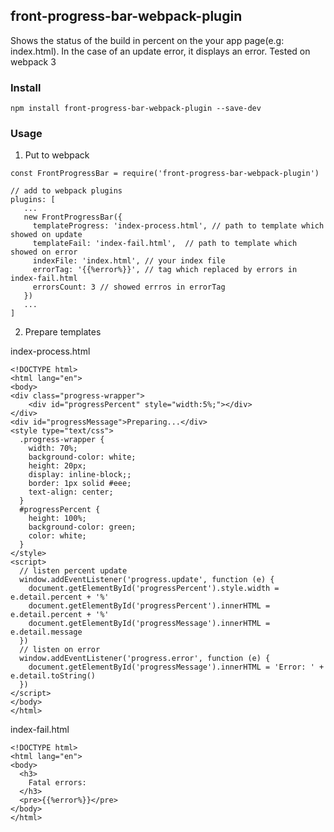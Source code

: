 ## front-progress-bar-webpack-plugin
Shows the status of the build in percent on the your app page(e.g: index.html). In the case of an update error, it displays an error.
Tested on webpack 3

### Install
```
npm install front-progress-bar-webpack-plugin --save-dev
```

### Usage

1. Put to webpack
```
const FrontProgressBar = require('front-progress-bar-webpack-plugin')

// add to webpack plugins
plugins: [
   ...
   new FrontProgressBar({
     templateProgress: 'index-process.html', // path to template which showed on update
     templateFail: 'index-fail.html',  // path to template which showed on error
     indexFile: 'index.html', // your index file
     errorTag: '{{%error%}}', // tag which replaced by errors in index-fail.html
     errorsCount: 3 // showed errros in errorTag
   })
   ...
]
```

2. Prepare templates

index-process.html

```
<!DOCTYPE html>
<html lang="en">
<body>
<div class="progress-wrapper">
    <div id="progressPercent" style="width:5%;"></div>
</div>
<div id="progressMessage">Preparing...</div>
<style type="text/css">
  .progress-wrapper {
    width: 70%;
    background-color: white;
    height: 20px;
    display: inline-block;;
    border: 1px solid #eee;
    text-align: center;
  }
  #progressPercent {
    height: 100%;
    background-color: green;
    color: white;
  }
</style>
<script>
  // listen percent update
  window.addEventListener('progress.update', function (e) {
    document.getElementById('progressPercent').style.width = e.detail.percent + '%'
    document.getElementById('progressPercent').innerHTML = e.detail.percent + '%'
    document.getElementById('progressMessage').innerHTML = e.detail.message
  })
  // listen on error
  window.addEventListener('progress.error', function (e) {
    document.getElementById('progressMessage').innerHTML = 'Error: ' + e.detail.toString()
  })
</script>
</body>
</html>

```

index-fail.html

```
<!DOCTYPE html>
<html lang="en">
<body>
  <h3>
    Fatal errors:
  </h3>
  <pre>{{%error%}}</pre>
</body>
</html>
```

